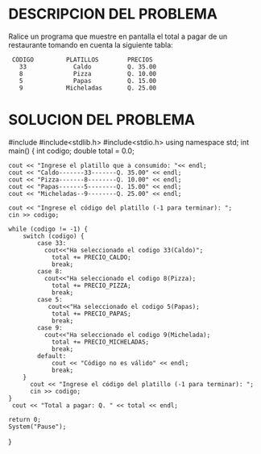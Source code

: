 # DESCRIPCION DEL PROBLEMA

 Ralice un programa que muestre en pantalla el total a pagar de un restaurante tomando en cuenta la siguiente tabla:

     CÓDIGO         PLATILLOS        PRECIOS
       33             Caldo          Q. 35.00
       8              Pizza          Q. 10.00
       5              Papas          Q. 15.00
       9            Micheladas       Q. 25.00

# SOLUCION DEL PROBLEMA

 #include <iostream>
 #include<stdlib.h>
 #include<stdio.h>
  using namespace std;
   int main() {
    int codigo;
    double total = 0.0;

    cout << "Ingrese el platillo que a consumido: "<< endl;
    cout << "Caldo-------33-------Q. 35.00" << endl;
    cout << "Pizza-------8--------Q. 10.00" << endl;
    cout << "Papas-------5--------Q. 15.00" << endl;
    cout << "Micheladas--9--------Q. 25.00" << endl;

    cout << "Ingrese el código del platillo (-1 para terminar): ";
    cin >> codigo;

    while (codigo != -1) {
        switch (codigo) {
            case 33:
              cout<<"Ha seleccionado el codigo 33(Caldo)";
                total += PRECIO_CALDO;
                break;
            case 8:
              cout<<"Ha seleccionado el codigo 8(Pizza);
                total += PRECIO_PIZZA;
                break;
            case 5:
               cout<<"Ha seleccionado el codigo 5(Papas);
                total += PRECIO_PAPAS;
                break;
            case 9:
              cout<<"Ha seleccionado el codigo 9(Michelada);
                total += PRECIO_MICHELADAS;
                break;
            default:
                cout << "Código no es válido" << endl;
                break;
        }
          cout << "Ingrese el código del platillo (-1 para terminar): ";
          cin >> codigo;
    }
     cout << "Total a pagar: Q. " << total << endl;

    return 0;
    System("Pause");
}
